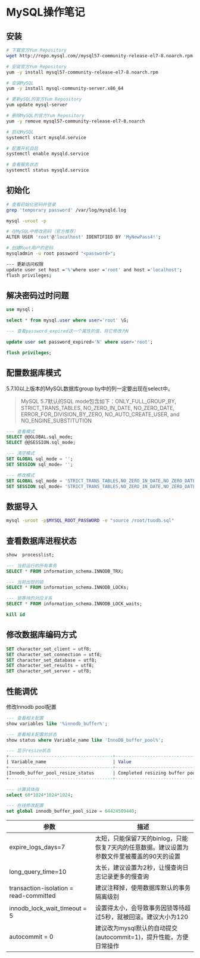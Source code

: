 # MySQL操作笔记

## 安装

```bash
# 下载官方Yum Repository
wget http://repo.mysql.com//mysql57-community-release-el7-8.noarch.rpm

# 安装官方Yum Repository
yum -y install mysql57-community-release-el7-8.noarch.rpm

# 安装MySQL
yum -y install mysql-community-server.x86_64

# 更新ySQL的官方Yum Repository
yum update mysql-server

# 删除MySQL的官方Yum Repository
yum -y remove mysql57-community-release-el7-8.noarch

# 启动MySQL
systemctl start mysqld.service

# 配置开机自启
systemctl enable mysqld.service

# 查看服务状态
systemctl status mysqld.service
```

## 初始化

```bash
# 查看初始化密码并登录
grep 'temporary password' /var/log/mysqld.log

mysql -uroot -p

# 在MySQL中修改密码（官方推荐）
ALTER USER 'root'@'localhost' IDENTIFIED BY 'MyNewPass4!';

# 创建Root用户的密码
mysqladmin -u root password "<password>";

--- 更新访问权限
update user set host ='%'where user ='root' and host ='localhost';
flush privileges;
```

## 解决密码过时问题

```sql
use mysql；

select * from mysql.user where user='root' \G;

--- 查看password_expired这一个属性的值，将它修改为N

update user set password_expired='N' where user='root';

flush privileges;
```

## 配置数据库模式

5.7.10以上版本的MySQL数据库group by中的列一定要出现在select中。

> MySQL 5.7默认的SQL mode包含如下：ONLY_FULL_GROUP_BY, STRICT_TRANS_TABLES, NO_ZERO_IN_DATE, NO_ZERO_DATE, ERROR_FOR_DIVISION_BY_ZERO, NO_AUTO_CREATE_USER, and NO_ENGINE_SUBSTITUTION

```sql
--- 查看模式
SELECT @@GLOBAL.sql_mode;
SELECT @@SESSION.sql_mode;

--- 清空模式
SET GLOBAL sql_mode = '';
SET SESSION sql_mode= '';

--- 修改模式
SET GLOBAL sql_mode = 'STRICT_TRANS_TABLES,NO_ZERO_IN_DATE,NO_ZERO_DATE,ERROR_FOR_DIVISION_BY_ZERO,NO_AUTO_CREATE_USER,NO_ENGINE_SUBSTITUTION';
SET SESSION sql_mode= 'STRICT_TRANS_TABLES,NO_ZERO_IN_DATE,NO_ZERO_DATE,ERROR_FOR_DIVISION_BY_ZERO,NO_AUTO_CREATE_USER,NO_ENGINE_SUBSTITUTION';
```

## 数据导入

```bash
mysql -uroot -p$MYSQL_ROOT_PASSWORD -e "source /root/tuodb.sql"
```

## 查看数据库进程状态

```sql
show  processlist;

--- 当前运行的所有事务
SELECT * FROM information_schema.INNODB_TRX;

--- 当前出现的锁
SELECT * FROM information_schema.INNODB_LOCKs;

--- 锁等待的对应关系
SELECT * FROM information_schema.INNODB_LOCK_waits;

kill id
```

## 修改数据库编码方式

```sql
SET character_set_client = utf8;
SET character_set_connection = utf8;
SET character_set_database = utf8;
SET character_set_results = utf8;
SET character_set_server = utf8;
```

## 性能调优

修改Innodb pool配置

```sql
--- 查看相关配置
show variables like '%innodb_buffer%';

--- 查看相关配置的状态
show status where Variable_name like 'InnoDB_buffer_pool%';

--- 显示resize状态
+---------------------------------------+----------------------------------------------------+
| Variable_name                         | Value                                              |
+---------------------------------------+----------------------------------------------------+
|Innodb_buffer_pool_resize_status       | Completed resizing buffer pool at 200216  9:42:56. |
+---------------------------------------+----------------------------------------------------+

--- 计算具体指
select 60*1024*1024*1024;

--- 在线修改配置
set global innodb_buffer_pool_size = 64424509440;
```

|参数|描述|
|---|---|
|expire_logs_days=7|太短，只能保留7天的binlog，只能恢复7天内的任意数据。建议设置为参数文件里被覆盖的90天的设置|
|long_query_time=10|太长，建议设置为2秒，让慢查询日志记录更多的慢查询|
|transaction-isolation = read-committed|建议注释掉，使用数据库默认的事务隔离级别|
|innodb_lock_wait_timeout = 5|设置得太小，会导致事务因锁等待超过5秒，就被回滚。建议大小为120|
|autocommit = 0|建议改为mysql默认的自动提交(autocommit=1)，提升性能，方便日常操作|
